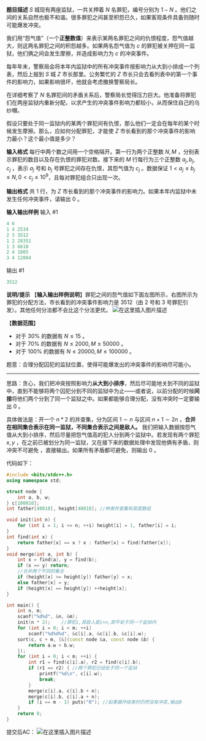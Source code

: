 **题目描述**
$S$ 城现有两座监狱，一共关押着 $N$ 名罪犯，编号分别为 $1-N$ 。他们之间的关系自然也极不和谐。很多罪犯之间甚至积怨已久，如果客观条件具备则随时可能爆发冲突。

我们用“怨气值”（一个**正整数值**）来表示某两名罪犯之间的仇恨程度，怨气值越大，则这两名罪犯之间的积怨越多。如果两名怨气值为 $c$ 的罪犯被关押在同一监狱，他们俩之间会发生摩擦，并造成影响力为 $c$ 的冲突事件。

每年年末，警察局会将本年内监狱中的所有冲突事件按影响力从大到小排成一个列表，然后上报到 $S$ 城 $Z$ 市长那里。公务繁忙的 $Z$ 市长只会去看列表中的第一个事件的影响力，如果影响很坏，他就会考虑撤换警察局长。

在详细考察了 $N$ 名罪犯间的矛盾关系后，警察局长觉得压力巨大。他准备将罪犯们在两座监狱内重新分配，以求产生的冲突事件影响力都较小，从而保住自己的乌纱帽。

假设只要处于同一监狱内的某两个罪犯间有仇恨，那么他们一定会在每年的某个时候发生摩擦。那么，应如何分配罪犯，才能使 $Z$ 市长看到的那个冲突事件的影响力最小？这个最小值是多少？

**输入格式**
每行中两个数之间用一个空格隔开。第一行为两个正整数 $N,M$ ，分别表示罪犯的数目以及存在仇恨的罪犯对数。接下来的 $M$ 行每行为三个正整数 $a_j,b_j,c_j$ ，表示 $a_j$ 号和 $b_j$ 号罪犯之间存在仇恨，其怨气值为 $c_j$ 。数据保证 $1<a_j\leq b_j\leq N, 0 < c_j\leq 10^9$，且每对罪犯组合只出现一次。

**输出格式**
共 $1$ 行，为 $Z$ 市长看到的那个冲突事件的影响力。如果本年内监狱中未发生任何冲突事件，请输出 $0$ 。

**输入输出样例**
输入 #1

```cpp
4 6
1 4 2534
2 3 3512
1 2 28351
1 3 6618
2 4 1805
3 4 12884
```
输出 #1

```cpp
3512
```

**说明/提示**
【**输入输出样例说明**】罪犯之间的怨气值如下面左图所示，右图所示为罪犯的分配方法，市长看到的冲突事件影响力是 $3512$（由 $2$ 号和 $3$ 号罪犯引发）。其他任何分法都不会比这个分法更优。
![在这里插入图片描述](https://img-blog.csdnimg.cn/20200828224140563.png)

【**数据范围**】
- 对于 $30\%$ 的数据有 $N\leq 15$ 。
- 对于 $70\%$ 的数据有 $N\leq 2000,M\leq 50000$ 。
- 对于 $100\%$ 的数据有 $N\leq 20000,M\leq 100000$ 。


题意：合理分配囚犯的监狱位置，使得可能爆发出的冲突事件的影响尽可能小。

---
思路：贪心，我们把冲突按照影响力**从大到小排序**，然后尽可能地关到不同的监狱中，直到不能够将两个囚犯分到不同的监狱中为止——或者说，以前分配的时候**间接**将他们两个分到了同一个监狱之中。如果都能够合理分配，没有冲突时一定要输出 $0$ 。

具体做法是：开一个 $n*2$ 的并查集，分为区间 $1\sim n$ 与区间 $n+1 \sim 2n$ ，**合并在相同集合表示在同一监狱，不同集合表示之间是敌人。** 我们把输入数据按怨气值从大到小排序，然后尽量把怨气值高的犯人分到两个监狱中。若发现有两个罪犯 $x, y$ ，在之前已被划分为同一监狱，又在接下来的数据处理中发现他俩有矛盾，则冲突不可避免 ，直接输出。如果所有矛盾都可避免，则输出 $0$ 。

代码如下：
```cpp
#include <bits/stdc++.h>
using namespace std;

struct node {
	int a, b, w;
} c[100010];
int father[40010], height[40010]; //种类并查集和高度数组

void init(int n) {
	for (int i = 1; i <= n; ++i) height[i] = 1, father[i] = i;
}
int find(int x) {
	return father[x] == x ? x : father[x] = find(father[x]);
}
void merge(int a, int b) { 
	int x = find(a), y = find(b);
	if (x == y) return;
	//合并两个不同的集合 
	if (height[x] >= height[y]) father[y] = x;
	else father[x] = y;
	if (height[x] == height[y]) ++height[x];
}

int main() {
	int n, m;
	scanf("%d%d", &n, &m);
	init(n * 2); 	//罪犯i,其敌人是i+n,即不处于同一个监狱内
	for (int i = 0; i < m; ++i) 
		scanf("%d%d%d", &c[i].a, &c[i].b, &c[i].w);
	sort(c, c + m, [&](const node &a, const node &b) {
		return a.w > b.w; 
	});
	for (int i = 0; i < m; ++i) {
		int r1 = find(c[i].a), r2 = find(c[i].b);
		if (r1 == r2) { //两个罪犯已经处于同一个监狱
			printf("%d\n", c[i].w);
			break;
		} 
		merge(c[i].a, c[i].b + n);
		merge(c[i].b, c[i].a + n);
		if (i == m - 1) puts("0"); //如果循环结束时仍然没有冲突,输出0
	}
    return 0;
}
```
提交后AC：
![在这里插入图片描述](https://img-blog.csdnimg.cn/20200828224321639.png?x-oss-process=image/watermark,type_ZmFuZ3poZW5naGVpdGk,shadow_10,text_aHR0cHM6Ly9ibG9nLmNzZG4ubmV0L215UmVhbGl6YXRpb24=,size_16,color_FFFFFF,t_70)

